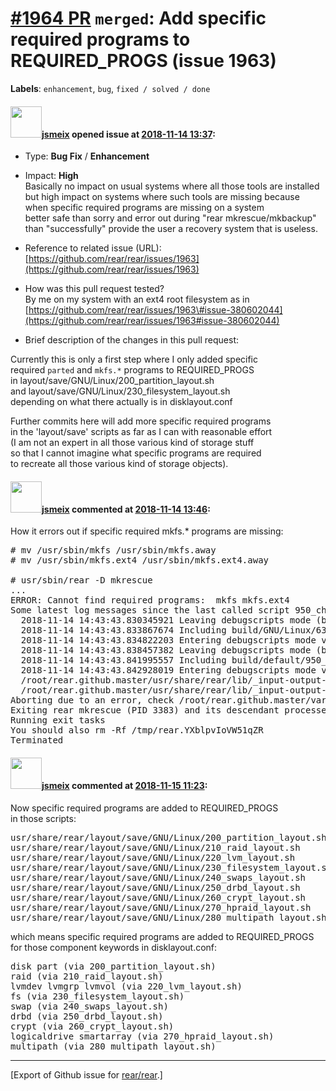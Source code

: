 [\#1964 PR](https://github.com/rear/rear/pull/1964) `merged`: Add specific required programs to REQUIRED\_PROGS (issue 1963)
============================================================================================================================

**Labels**: `enhancement`, `bug`, `fixed / solved / done`

#### <img src="https://avatars.githubusercontent.com/u/1788608?u=925fc54e2ce01551392622446ece427f51e2f0ce&v=4" width="50">[jsmeix](https://github.com/jsmeix) opened issue at [2018-11-14 13:37](https://github.com/rear/rear/pull/1964):

-   Type: **Bug Fix** / **Enhancement**

-   Impact: **High**  
    Basically no impact on usual systems where all those tools are
    installed  
    but high impact on systems where such tools are missing because  
    when specific required programs are missing on a system  
    better safe than sorry and error out during "rear
    mkrescue/mkbackup"  
    than "successfully" provide the user a recovery system that is
    useless.

-   Reference to related issue (URL):  
    [https://github.com/rear/rear/issues/1963](https://github.com/rear/rear/issues/1963)

-   How was this pull request tested?  
    By me on my system with an ext4 root filesystem as in  
    [https://github.com/rear/rear/issues/1963\#issue-380602044](https://github.com/rear/rear/issues/1963#issue-380602044)

-   Brief description of the changes in this pull request:

Currently this is only a first step where I only added specific  
required `parted` and `mkfs.*` programs to REQUIRED\_PROGS  
in layout/save/GNU/Linux/200\_partition\_layout.sh  
and layout/save/GNU/Linux/230\_filesystem\_layout.sh  
depending on what there actually is in disklayout.conf

Further commits here will add more specific required programs  
in the 'layout/save' scripts as far as I can with reasonable effort  
(I am not an expert in all those various kind of storage stuff  
so that I cannot imagine what specific programs are required  
to recreate all those various kind of storage objects).

#### <img src="https://avatars.githubusercontent.com/u/1788608?u=925fc54e2ce01551392622446ece427f51e2f0ce&v=4" width="50">[jsmeix](https://github.com/jsmeix) commented at [2018-11-14 13:46](https://github.com/rear/rear/pull/1964#issuecomment-438666763):

How it errors out if specific required mkfs.\* programs are missing:

<pre>
# mv /usr/sbin/mkfs /usr/sbin/mkfs.away
# mv /usr/sbin/mkfs.ext4 /usr/sbin/mkfs.ext4.away

# usr/sbin/rear -D mkrescue
...
ERROR: Cannot find required programs:  mkfs mkfs.ext4
Some latest log messages since the last called script 950_check_missing_programs.sh:
  2018-11-14 14:43:43.830345921 Leaving debugscripts mode (back to previous bash flags and options settings).
  2018-11-14 14:43:43.833867674 Including build/GNU/Linux/630_verify_resolv_conf_file.sh
  2018-11-14 14:43:43.834822203 Entering debugscripts mode via 'set -x'.
  2018-11-14 14:43:43.838457382 Leaving debugscripts mode (back to previous bash flags and options settings).
  2018-11-14 14:43:43.841995557 Including build/default/950_check_missing_programs.sh
  2018-11-14 14:43:43.842928019 Entering debugscripts mode via 'set -x'.
  /root/rear.github.master/usr/share/rear/lib/_input-output-functions.sh: line 331: type: mkfs: not found
  /root/rear.github.master/usr/share/rear/lib/_input-output-functions.sh: line 331: type: mkfs.ext4: not found
Aborting due to an error, check /root/rear.github.master/var/log/rear/rear-g243.log for details
Exiting rear mkrescue (PID 3383) and its descendant processes
Running exit tasks
You should also rm -Rf /tmp/rear.YXblpvIoVW51qZR
Terminated
</pre>

#### <img src="https://avatars.githubusercontent.com/u/1788608?u=925fc54e2ce01551392622446ece427f51e2f0ce&v=4" width="50">[jsmeix](https://github.com/jsmeix) commented at [2018-11-15 11:23](https://github.com/rear/rear/pull/1964#issuecomment-439007665):

Now specific required programs are added to REQUIRED\_PROGS  
in those scripts:

<pre>
usr/share/rear/layout/save/GNU/Linux/200_partition_layout.sh
usr/share/rear/layout/save/GNU/Linux/210_raid_layout.sh
usr/share/rear/layout/save/GNU/Linux/220_lvm_layout.sh
usr/share/rear/layout/save/GNU/Linux/230_filesystem_layout.sh
usr/share/rear/layout/save/GNU/Linux/240_swaps_layout.sh
usr/share/rear/layout/save/GNU/Linux/250_drbd_layout.sh
usr/share/rear/layout/save/GNU/Linux/260_crypt_layout.sh
usr/share/rear/layout/save/GNU/Linux/270_hpraid_layout.sh
usr/share/rear/layout/save/GNU/Linux/280_multipath_layout.sh
</pre>

which means specific required programs are added to REQUIRED\_PROGS  
for those component keywords in disklayout.conf:

<pre>
disk part (via 200_partition_layout.sh)
raid (via 210_raid_layout.sh)
lvmdev lvmgrp lvmvol (via 220_lvm_layout.sh)
fs (via 230_filesystem_layout.sh)
swap (via 240_swaps_layout.sh)
drbd (via 250_drbd_layout.sh)
crypt (via 260_crypt_layout.sh)
logicaldrive smartarray (via 270_hpraid_layout.sh)
multipath (via 280_multipath_layout.sh)
</pre>

------------------------------------------------------------------------

\[Export of Github issue for
[rear/rear](https://github.com/rear/rear).\]
